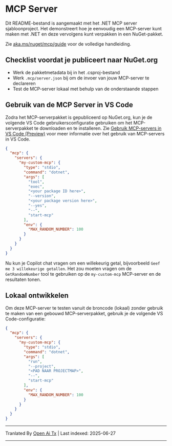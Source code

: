 # MCP Server

Dit README-bestand is aangemaakt met het .NET MCP server sjabloonproject. Het demonstreert hoe je eenvoudig een MCP-server kunt maken met .NET en deze vervolgens kunt verpakken in een NuGet-pakket.

Zie [aka.ms/nuget/mcp/guide](https://aka.ms/nuget/mcp/guide) voor de volledige handleiding.

## Checklist voordat je publiceert naar NuGet.org

- Werk de pakketmetadata bij in het .csproj-bestand
- Werk `.mcp/server.json` bij om de invoer van jouw MCP-server te declareren
- Test de MCP-server lokaal met behulp van de onderstaande stappen 

## Gebruik van de MCP Server in VS Code

Zodra het MCP-serverpakket is gepubliceerd op NuGet.org, kun je de volgende VS Code gebruikersconfiguratie gebruiken om het MCP-serverpakket te downloaden en te installeren. Zie [Gebruik MCP-servers in VS Code (Preview)](https://code.visualstudio.com/docs/copilot/chat/mcp-servers) voor meer informatie over het gebruik van MCP-servers in VS Code.

```json
{
  "mcp": {
    "servers": {
      "my-custom-mcp": {
        "type": "stdio",
        "command": "dotnet",
        "args": [
          "tool",
          "exec",
          "<your package ID here>",
          "--version",
          "<your package version here>",
          "--yes",
          "--",
          "start-mcp"
        ],
        "env": {
          "MAX_RANDOM_NUMBER": 100
        }
      }
    }
  }
}
```

Nu kun je Copilot chat vragen om een willekeurig getal, bijvoorbeeld `Geef me 3 willekeurige getallen`. Het zou moeten vragen om de `GetRandomNumber` tool te gebruiken op de `my-custom-mcp` MCP-server en de resultaten tonen.

## Lokaal ontwikkelen

Om deze MCP-server te testen vanuit de broncode (lokaal) zonder gebruik te maken van een gebouwd MCP-serverpakket, gebruik je de volgende VS Code-configuratie:

```json
{
  "mcp": {
    "servers": {
      "my-custom-mcp": {
        "type": "stdio",
        "command": "dotnet",
        "args": [
          "run",
          "--project",
          "<PAD NAAR PROJECTMAP>",
          "--",
          "start-mcp"
        ],
        "env": {
          "MAX_RANDOM_NUMBER": 100
        }
      }
    }
  }
}
```

---

Tranlated By [Open Ai Tx](https://github.com/OpenAiTx/OpenAiTx) | Last indexed: 2025-06-27

---
